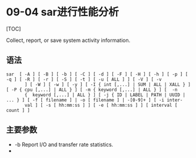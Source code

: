 # 09-04 sar进行性能分析

[TOC]

Collect, report, or save system activity information.

## 语法

```
sar  [ -A ] [ -B ] [ -b ] [ -C ] [ -d ] [ -F ] [ -H ] [ -h ] [ -p ] [ -q ] [ -R ] [ -r ] [ -S ] [ -t ] [ -u [ ALL ] ] [ -V ] [ -v
       ] [ -W ] [ -w ] [ -y ] [ -I { int [,...] | SUM | ALL | XALL } ] [ -P { cpu [,...] | ALL } ] [ -m { keyword [,...] | ALL } ] [  -n
       {  keyword [,...] | ALL } ] [ -j { ID | LABEL | PATH | UUID | ... } ] [ -f [ filename ] | -o [ filename ] | -[0-9]+ ] [ -i inter‐
       val ] [ -s [ hh:mm:ss ] ] [ -e [ hh:mm:ss ] ] [ interval [ count ] ]

```

## 主要参数

-  -b     Report I/O and transfer rate statistics.
- 